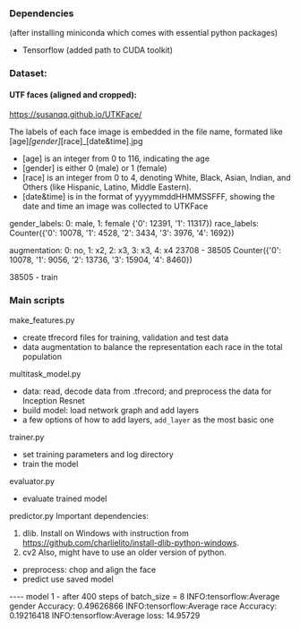 ### Dependencies
(after installing miniconda which comes with essential python packages)
- Tensorflow (added path to CUDA toolkit)




### Dataset:
#### UTF faces (aligned and cropped):
https://susanqq.github.io/UTKFace/

The labels of each face image is embedded in the file name, formated like [age]_[gender]_[race]_[date&time].jpg

- [age] is an integer from 0 to 116, indicating the age
- [gender] is either 0 (male) or 1 (female)
- [race] is an integer from 0 to 4, denoting White, Black, Asian, Indian, and Others (like Hispanic, Latino, Middle Eastern).
- [date&time] is in the format of yyyymmddHHMMSSFFF, showing the date and time an image was collected to UTKFace

gender_labels: 0: male, 1: female
{'0': 12391, '1': 11317})
race_labels:
Counter({'0': 10078, '1': 4528, '2': 3434, '3': 3976, '4': 1692})

augmentation:
0: no, 1: x2, 2: x3, 3: x3, 4: x4
23708 - 38505
Counter({'0': 10078, '1': 9056, '2': 13736, '3': 15904, '4': 8460})

38505 - train


### Main scripts
make_features.py
- create tfrecord files for training, validation and test data
- data augmentation to balance the representation each race in the total population


multitask_model.py
- data: read, decode data from .tfrecord; and preprocess the data for Inception Resnet
- build model: load network graph and add layers
- a few options of how to add layers, `add_layer` as the most basic one


trainer.py
- set training parameters and log directory
- train the model

evaluator.py
- evaluate trained model

predictor.py
Important dependencies:
1. dlib.
Install on Windows with instruction from https://github.com/charlielito/install-dlib-python-windows.
2. cv2
Also, might have to use an older version of python.
- preprocess: chop and align the face
- predict use saved model

---- model 1 - after 400 steps of batch_size = 8
INFO:tensorflow:Average gender Accuracy: 0.49626866
INFO:tensorflow:Average race Accuracy: 0.19216418
INFO:tensorflow:Average loss: 14.95729
